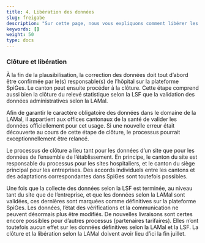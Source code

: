 ```yaml
---
title: 4. Libération des données 
slug: freigabe
description: "Sur cette page, nous vous expliquons comment libérer les données importées par les sites hospitaliers de votre canton sur la plateforme SpiGes."
keywords: []
weight: 50
type: docs
---
```


### Clôture et libération

À la fin de la plausibilisation, la correction des données doit tout d’abord être confirmée par le(s) responsable(s) de l’hôpital sur la plateforme SpiGes. Le canton peut ensuite procéder à la clôture. Cette étape comprend aussi bien la clôture du relevé statistique selon la LSF que la validation des données administratives selon la LAMal.

Afin de garantir le caractère obligatoire des données dans le domaine de la LAMal, il appartient aux offices cantonaux de la santé de valider les données officiellement pour cet usage. Si une nouvelle erreur était découverte au cours de cette étape de clôture, le processus pourrait exceptionnellement être relancé.

Le processus de clôture a lieu tant pour les données d’un site que pour les données de l’ensemble de l’établissement. En principe, le canton du site est responsable du processus pour les sites hospitaliers, et le canton du siège principal pour les entreprises. Des accords individuels entre les cantons et des adaptations correspondantes dans SpiGes sont toutefois possibles.

Une fois que la collecte des données selon la LSF est terminée, au niveau tant du site que de l’entreprise, et que les données selon la LAMal sont validées, ces dernières sont marquées comme définitives sur la plateforme SpiGes. Les données, l’état des vérifications et la communication ne peuvent désormais plus être modifiés. De nouvelles livraisons sont certes encore possibles pour d’autres processus (partenaires tarifaires). Elles n’ont toutefois aucun effet sur les données définitives selon la LAMal et la LSF. La clôture et la libération selon la LAMal doivent avoir lieu d’ici la fin juillet.
